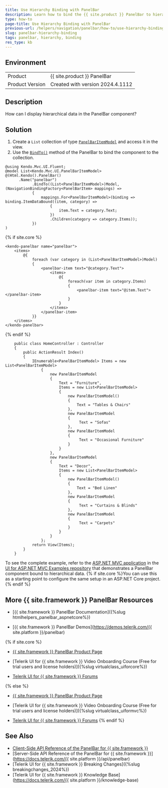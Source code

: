 ```yaml
---
title: Use Hierarchy Binding with PanelBar
description: Learn how to bind the {{ site.product }} PanelBar to hierarchical data.
type: how-to
page-title: Use Hierarchy Binding with PanelBar
previous-url: /helpers/navigation/panelbar/how-to/use-hierarchy-binding, /html-helpers/navigation/panelbar/how-to/use-hierarchy-binding
slug: panelbar-hierarchy-binding
tags: panelbar, hierarchy, binding
res_type: kb
---
```


## Environment

<table>
 <tr>
  <td>Product</td>
  <td>{{ site.product }} PanelBar</td>
 </tr>
 <tr>
  <td>Product Version</td>
  <td>Created with version 2024.4.1112</td>
 </tr>
</table>

## Description
How can I display hierarchical data in the PanelBar component?

## Solution

1. Create a `List` collection of type [`PanelBarItemModel`](/api/kendo.mvc.ui/panelbaritemmodell) and access it in the view.
1.  Use the [`BindTo()`](/api/kendo.mvc.ui.fluent/panelbarbuilder#bindtosystemcollectionsienumerablesystemaction) method of the PanelBar to bind the component to the collection.

```HtmlHelper
@using Kendo.Mvc.UI.Fluent;
@model List<Kendo.Mvc.UI.PanelBarItemModel>
@(Html.Kendo().PanelBar()
      .Name("panelbar")
            .BindTo((List<PanelBarItemModel>)Model, (NavigationBindingFactory<PanelBarItem> mappings) =>
            {
                mappings.For<PanelBarItemModel>(binding => binding.ItemDataBound((item, category) =>
                    {
                        item.Text = category.Text;
                    })
                    .Children(category => category.Items));
            })
)
```
{% if site.core %}
```TagHelper
<kendo-panelbar name="panelbar">
    <items>
        @{
            foreach (var category in (List<PanelBarItemModel>)Model)
            {
                <panelbar-item text="@category.Text">
                    <items>
                        @{
                            foreach(var item in category.Items)
                            {
                                <panelbar-item text="@item.Text"></panelbar-item>
                            }
                        }
                    </items>
                </panelbar-item>
            }}
    </items>
</kendo-panelbar>
```
{% endif %}
```Controller
    public class HomeController : Controller
    {
        public ActionResult Index()
        {
            IEnumerable<PanelBarItemModel> Items = new List<PanelBarItemModel>
                {
                    new PanelBarItemModel
                    {
                        Text = "Furniture",
                        Items = new List<PanelBarItemModel>
                        {
                            new PanelBarItemModel()
                            {
                                Text = "Tables & Chairs"
                            },
                            new PanelBarItemModel
                            {
                                 Text = "Sofas"
                            },
                            new PanelBarItemModel
                            {
                                 Text = "Occasional Furniture"
                            }
                        }
                    },
                    new PanelBarItemModel
                    {
                        Text = "Decor",
                        Items = new List<PanelBarItemModel>
                        {
                            new PanelBarItemModel()
                            {
                                Text = "Bed Linen"
                            },
                            new PanelBarItemModel
                            {
                                 Text = "Curtains & Blinds"
                            },
                            new PanelBarItemModel
                            {
                                 Text = "Carpets"
                            }
                        }
                    }
                };
            return View(Items);
        }
    }
```

To see the complete example, refer to the [ASP.NET MVC application](https://github.com/telerik/ui-for-aspnet-mvc-examples/tree/master/Telerik.Examples.Mvc/Telerik.Examples.Mvc/Areas/PanelBarHierarchyBinding) in the [UI for ASP.NET MVC Examples repository](https://github.com/telerik/ui-for-aspnet-mvc-examples/tree/master) that demonstrates a PanelBar component bound to hierarchical data. {% if site.core %}You can use this as a starting point to configure the same setup in an ASP.NET Core project.{% endif %}

## More {{ site.framework }} PanelBar Resources

* [{{ site.framework }} PanelBar Documentation]({%slug htmlhelpers_panelbar_aspnetcore%})

* [{{ site.framework }} PanelBar Demos](https://demos.telerik.com/{{ site.platform }}/panelbar)

{% if site.core %}
* [{{ site.framework }} PanelBar Product Page](https://www.telerik.com/aspnet-core-ui/panelbar)

* [Telerik UI for {{ site.framework }} Video Onboarding Course (Free for trial users and license holders)]({%slug virtualclass_uiforcore%})

* [Telerik UI for {{ site.framework }} Forums](https://www.telerik.com/forums/aspnet-core-ui)

{% else %}
* [{{ site.framework }} PanelBar Product Page](https://www.telerik.com/aspnet-mvc/panelbar)

* [Telerik UI for {{ site.framework }} Video Onboarding Course (Free for trial users and license holders)]({%slug virtualclass_uiformvc%})

* [Telerik UI for {{ site.framework }} Forums](https://www.telerik.com/forums/aspnet-mvc)
{% endif %}

## See Also

* [Client-Side API Reference of the PanelBar for {{ site.framework }}](https://docs.telerik.com/kendo-ui/api/javascript/ui/panelbar)
* [Server-Side API Reference of the PanelBar for {{ site.framework }}](https://docs.telerik.com/{{ site.platform }}/api/panelbar)
* [Telerik UI for {{ site.framework }} Breaking Changes]({%slug breakingchanges_2024%})
* [Telerik UI for {{ site.framework }} Knowledge Base](https://docs.telerik.com/{{ site.platform }}/knowledge-base)